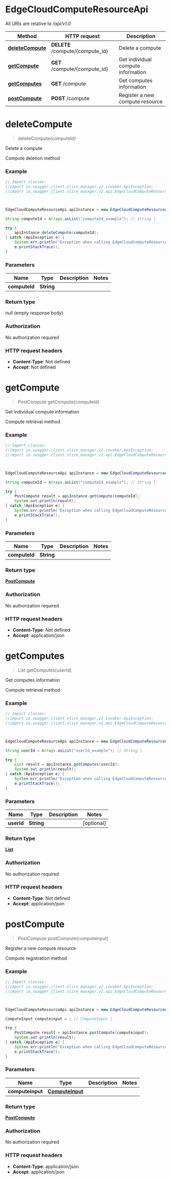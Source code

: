 # EdgeCloudComputeResourceApi

All URIs are relative to */api/v1.0*

Method | HTTP request | Description
------------- | ------------- | -------------
[**deleteCompute**](EdgeCloudComputeResourceApi.md#deleteCompute) | **DELETE** /compute/{compute_id} | Delete a compute
[**getCompute**](EdgeCloudComputeResourceApi.md#getCompute) | **GET** /compute/{compute_id} | Get individual compute information
[**getComputes**](EdgeCloudComputeResourceApi.md#getComputes) | **GET** /compute | Get computes information
[**postCompute**](EdgeCloudComputeResourceApi.md#postCompute) | **POST** /compute | Register a new compute resource




<a name="deleteCompute"></a>
# **deleteCompute**
> deleteCompute(computeId)

Delete a compute

Compute deletion method

### Example
```java
// Import classes:
//import io.swagger.client.slice_manager.v2.invoker.ApiException;
//import io.swagger.client.slice_manager.v2.api.EdgeCloudComputeResourceApi;



EdgeCloudComputeResourceApi apiInstance = new EdgeCloudComputeResourceApi();

String computeId = Arrays.asList("computeId_example"); // String | 

try {
    apiInstance.deleteCompute(computeId);
} catch (ApiException e) {
    System.err.println("Exception when calling EdgeCloudComputeResourceApi#deleteCompute");
    e.printStackTrace();
}
```

### Parameters

Name | Type | Description  | Notes
------------- | ------------- | ------------- | -------------
 **computeId** | **String**|  |


### Return type

null (empty response body)

### Authorization

No authorization required

### HTTP request headers

 - **Content-Type**: Not defined
 - **Accept**: Not defined


<a name="getCompute"></a>
# **getCompute**
> PostCompute getCompute(computeId)

Get individual compute information

Compute retrieval method

### Example
```java
// Import classes:
//import io.swagger.client.slice_manager.v2.invoker.ApiException;
//import io.swagger.client.slice_manager.v2.api.EdgeCloudComputeResourceApi;



EdgeCloudComputeResourceApi apiInstance = new EdgeCloudComputeResourceApi();

String computeId = Arrays.asList("computeId_example"); // String | 

try {
    PostCompute result = apiInstance.getCompute(computeId);
    System.out.println(result);
} catch (ApiException e) {
    System.err.println("Exception when calling EdgeCloudComputeResourceApi#getCompute");
    e.printStackTrace();
}
```

### Parameters

Name | Type | Description  | Notes
------------- | ------------- | ------------- | -------------
 **computeId** | **String**|  |


### Return type

[**PostCompute**](PostCompute.md)

### Authorization

No authorization required

### HTTP request headers

 - **Content-Type**: Not defined
 - **Accept**: application/json


<a name="getComputes"></a>
# **getComputes**
> List getComputes(userId)

Get computes information

Compute retrieval method

### Example
```java
// Import classes:
//import io.swagger.client.slice_manager.v2.invoker.ApiException;
//import io.swagger.client.slice_manager.v2.api.EdgeCloudComputeResourceApi;



EdgeCloudComputeResourceApi apiInstance = new EdgeCloudComputeResourceApi();

String userId = Arrays.asList("userId_example"); // String | 

try {
    List result = apiInstance.getComputes(userId);
    System.out.println(result);
} catch (ApiException e) {
    System.err.println("Exception when calling EdgeCloudComputeResourceApi#getComputes");
    e.printStackTrace();
}
```

### Parameters

Name | Type | Description  | Notes
------------- | ------------- | ------------- | -------------
 **userId** | **String**|  | [optional]


### Return type

[**List**](List.md)

### Authorization

No authorization required

### HTTP request headers

 - **Content-Type**: Not defined
 - **Accept**: application/json


<a name="postCompute"></a>
# **postCompute**
> PostCompute postCompute(computeinput)

Register a new compute resource

Compute registration method

### Example
```java
// Import classes:
//import io.swagger.client.slice_manager.v2.invoker.ApiException;
//import io.swagger.client.slice_manager.v2.api.EdgeCloudComputeResourceApi;



EdgeCloudComputeResourceApi apiInstance = new EdgeCloudComputeResourceApi();

ComputeInput computeinput = ; // ComputeInput | 

try {
    PostCompute result = apiInstance.postCompute(computeinput);
    System.out.println(result);
} catch (ApiException e) {
    System.err.println("Exception when calling EdgeCloudComputeResourceApi#postCompute");
    e.printStackTrace();
}
```

### Parameters

Name | Type | Description  | Notes
------------- | ------------- | ------------- | -------------
 **computeinput** | [**ComputeInput**](.md)|  |


### Return type

[**PostCompute**](PostCompute.md)

### Authorization

No authorization required

### HTTP request headers

 - **Content-Type**: application/json
 - **Accept**: application/json



